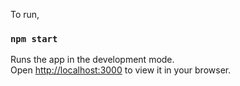 

To run,

### `npm start`

Runs the app in the development mode.\
Open [http://localhost:3000](http://localhost:3000) to view it in your browser.

